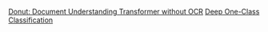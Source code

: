 [Donut: Document Understanding Transformer without OCR](https://twisty-veil-f20.notion.site/Donut-Document-Understanding-Transformer-without-OCR-bed1700807cc47fbb1a531aa60acecfd?pvs=4)
[Deep One-Class Classification](https://twisty-veil-f20.notion.site/Deep-One-Class-Classification-051b260d7db4443cb76ec425a4b25b56?pvs=4)
